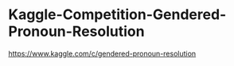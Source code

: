 # Kaggle-Competition-Gendered-Pronoun-Resolution
https://www.kaggle.com/c/gendered-pronoun-resolution
